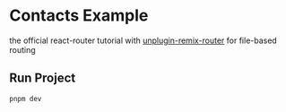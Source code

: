 # Contacts Example

the official react-router tutorial with [unplugin-remix-router](https://github.com/ws-rush/unplugin-remix-router) for file-based routing

## Run Project

```sh
pnpm dev
```
